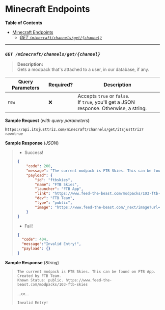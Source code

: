 # Minecraft Endpoints

**Table of Contents**
- [Minecraft Endpoints](#minecraft-endpoints)
  - [*GET `/minecraft/channels/get/{channel}`*](#get-minecraftchannelsgetchannel)

---
### *`GET /minecraft/channels/get/{channel}`*
> **Description:**  
> Gets a modpack that's attached to a user, in our database, if any.

| Query Parameters | Required? | Description |
|-|-|-|
| `raw` | :x: | Accepts `true` or `false`.<br/> If `true`, you'll get a JSON response. Otherwise, a string.|

**Sample Request** (_with query parameters_)
```
https://api.itsjusttriz.com/minecraft/channels/get/itsjusttriz?raw=true
```

**Sample Response** (*JSON*)
> - Success!
> ```json
> {
>     "code": 200,
>     "message": "The current modpack is FTB Skies. This can be found on FTB App. Created by FTB Team. Known Status: public. https://www.feed-the-beast.com/modpacks/103-ftb-skies",
>     "payload": {
>         "id": "ftbskies",
>         "name": "FTB Skies",
>         "launcher": "FTB App",
>         "link": "https://www.feed-the-beast.com/modpacks/103-ftb-skies",
>         "dev": "FTB Team",
>         "type": "public",
>         "image": "https://www.feed-the-beast.com/_next/image?url=https%3A%2F%2Fapps.modpacks.ch%2Fmodpacks%2Fart%2F99%2FFTB%20Skies%20512x512.png&w=256&q=75"
>     }
> }
> ```
> - Fail!
> ```json
> {
>   "code": 404,
>   "message":"Invalid Entry!",
>   "payload": {}
> }
> ```
**Sample Response** (*String*)
> ```
> The current modpack is FTB Skies. This can be found on FTB App. Created by FTB Team.
> Known Status: public. https://www.feed-the-beast.com/modpacks/103-ftb-skies
> ```
> ...or...
> ```
> Invalid Entry!
> ```
